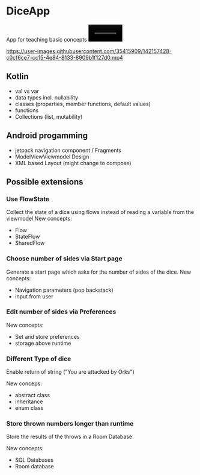 # DiceApp
App for teaching basic concepts 
<video src="https://user-images.githubusercontent.com/35415909/142154738-d9624242-71ae-4da8-8e46-39c619d09393.mp4" width=90/>


https://user-images.githubusercontent.com/35415909/142157428-c0cf6ce7-cc15-4e84-8133-8909b1f127d0.mp4



## Kotlin
- val vs var
- data types incl. nullability
- classes (properties, member functions, default values)
- functions
- Collections (list, mutability)

## Android progamming
- jetpack navigation component / Fragments
- ModelViewViewmodel Design
- XML based Layout (might change to compose)

## Possible extensions

### Use FlowState
Collect the state of a dice using flows instead of reading a variable from the viewmodel
New concepts:
- Flow
- StateFlow
- SharedFlow

### Choose number of sides via Start page
Generate a start page which asks for the number of sides of the dice.
New concepts:
- Navigation parameters (pop backstack)
- input from user

### Edit number of sides via Preferences
New concepts:
- Set and store preferences
- storage above runtime

### Different Type of dice
Enable return of string ("You are attacked by Orks")

New conceps:
- abstract class
- inheritance
- enum class

### Store thrown numbers longer than runtime
Store the results of the throws in a Room Database

New concepts:
- SQL Databases
- Room database
